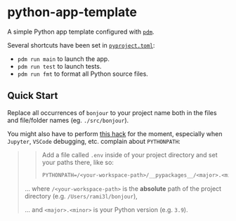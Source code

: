 # python-app-template

A simple Python app template configured with [`pdm`].

Several shortcuts have been set in [`pyproject.toml`](pyproject.toml):

- `pdm run main` to launch the app.
- `pdm run test` to launch tests.
- `pdm run fmt` to format all Python source files.

## Quick Start

Replace all occurrences of `bonjour` to your project name both in the files and file/folder names (eg. `./src/bonjour`).

You might also have to perform [this hack][hack] for the moment, especially when `Jupyter`, `VSCode` debugging, etc. complain about `PYTHONPATH`:

> > Add a file called `.env` inside of your project directory and set your paths there, like so:
> >
> > ```txt
> > PYTHONPATH=/<your-workspace-path>/__pypackages__/<major>.<minor>/lib:/<your-workspace-path>/src
> > ```
>
> ... where `/<your-workspace-path>` is the **absolute** path of the project directory (e.g. `/Users/rami3l/bonjour`),
>
> ... and `<major>.<minor>` is your Python version (e.g. `3.9`).

[`pdm`]: https://github.com/pdm-project/pdm
[hack]: https://github.com/pdm-project/pdm/issues/848#issuecomment-1032696178
